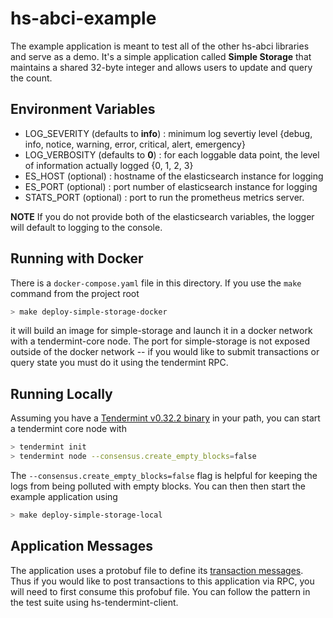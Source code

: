 # hs-abci-example

The example application is meant to test all of the other hs-abci libraries and serve as a demo.
It's a simple application called **Simple Storage** that maintains a shared 32-byte integer and
allows users to update and query the count.

## Environment Variables
- LOG_SEVERITY (defaults to **info**) : minimum log severtiy level {debug, info, notice, warning, error, critical, alert, emergency}
- LOG_VERBOSITY (defaults to **0**) : for each loggable data point, the level of information actually logged {0, 1, 2, 3}
- ES_HOST (optional) : hostname of the elasticsearch instance for logging
- ES_PORT (optional) : port number of elasticsearch instance for logging
- STATS_PORT (optional) : port to run the prometheus metrics server.

**NOTE** If you do not provide both of the elasticsearch variables, the logger will default to logging to the console.

## Running with Docker
There is a `docker-compose.yaml` file in this directory. If you use the `make` command from the project root

```bash
> make deploy-simple-storage-docker
```

it will build an image for simple-storage and launch it in a docker network
with a tendermint-core node. The port for simple-storage is not exposed outside of the docker network --
if you would like to submit transactions or query state you must do it using the tendermint RPC.

## Running Locally
Assuming you have a [Tendermint v0.32.2 binary](https://github.com/tendermint/tendermint/releases/tag/v0.32.2) in your path, you can start a tendermint core node with

```bash
> tendermint init
> tendermint node --consensus.create_empty_blocks=false
```

The `--consensus.create_empty_blocks=false` flag is helpful for keeping the logs from being polluted with empty blocks. You can then then start the example application using

```bash
> make deploy-simple-storage-local
```

## Application Messages
The application uses a protobuf file to define its [transaction messages](https://github.com/f-o-a-m/hs-abci/blob/master/hs-abci-example/protos/simple-storage/messages.proto). Thus if you would like to post transactions to this application via RPC, you will need to first consume
this profobuf file. You can follow the pattern in the test suite using hs-tendermint-client.
